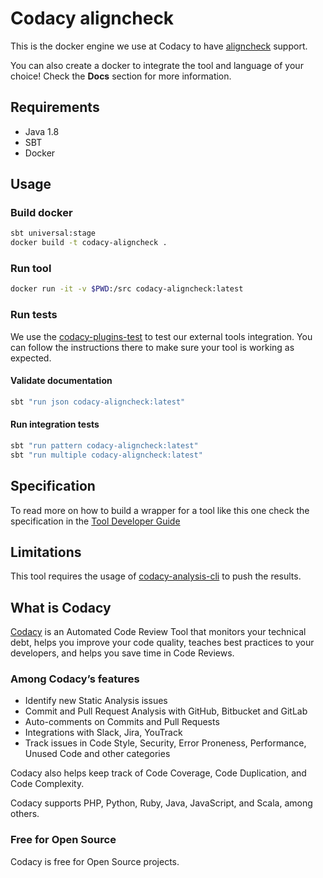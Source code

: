 # Codacy aligncheck

This is the docker engine we use at Codacy to have [aligncheck](https://gitlab.com/opennota/check) support.

You can also create a docker to integrate the tool and language of your choice!
Check the **Docs** section for more information.

## Requirements

-   Java 1.8
-   SBT
-   Docker

## Usage

### Build docker

```sh
sbt universal:stage
docker build -t codacy-aligncheck .
```

### Run tool

```sh
docker run -it -v $PWD:/src codacy-aligncheck:latest
```

### Run tests

We use the [codacy-plugins-test](https://github.com/codacy/codacy-plugins-test) to test our external tools integration.
You can follow the instructions there to make sure your tool is working as expected.

#### Validate documentation

```sh
sbt "run json codacy-aligncheck:latest"
```

#### Run integration tests

```sh
sbt "run pattern codacy-aligncheck:latest"
sbt "run multiple codacy-aligncheck:latest"
```

## Specification

To read more on how to build a wrapper for a tool like this one check the specification in the
[Tool Developer Guide](https://github.com/codacy/codacy-engine-scala-seed/blob/master/README.md#how-to-integrate-an-external-analysis-tool-on-codacy)

## Limitations

This tool requires the usage of [codacy-analysis-cli](https://github.com/codacy/codacy-analysis-cli) to push the results.

## What is Codacy

[Codacy](https://www.codacy.com/) is an Automated Code Review Tool that monitors your technical debt,
helps you improve your code quality, teaches best practices to your developers, and helps you save time in Code Reviews.

### Among Codacy’s features

-   Identify new Static Analysis issues
-   Commit and Pull Request Analysis with GitHub, Bitbucket and GitLab
-   Auto-comments on Commits and Pull Requests
-   Integrations with Slack, Jira, YouTrack
-   Track issues in Code Style, Security, Error Proneness, Performance, Unused Code and other categories

Codacy also helps keep track of Code Coverage, Code Duplication, and Code Complexity.

Codacy supports PHP, Python, Ruby, Java, JavaScript, and Scala, among others.

### Free for Open Source

Codacy is free for Open Source projects.

